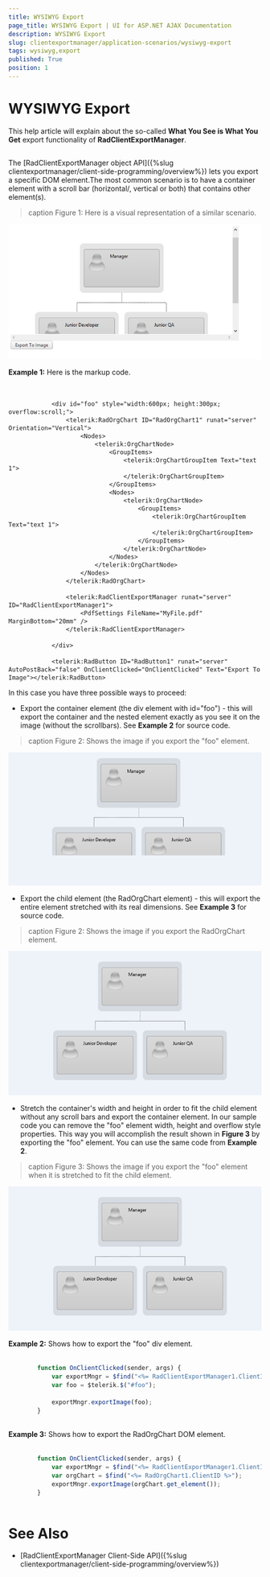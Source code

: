 ```yaml
---
title: WYSIWYG Export
page_title: WYSIWYG Export | UI for ASP.NET AJAX Documentation
description: WYSIWYG Export
slug: clientexportmanager/application-scenarios/wysiwyg-export
tags: wysiwyg,export
published: True
position: 1
---
```


# WYSIWYG Export



This help article will explain about the so-called __What You See is What You Get__ export functionality of __RadClientExportManager__.

## 

The [RadClientExportManager object API]({%slug clientexportmanager/client-side-programming/overview%}) lets you export a specific DOM element.The most common scenario is to have a container element with a scroll bar (horizontal/, vertical or both) that contains other element(s).
>caption Figure 1: Here is a visual representation of a similar scenario.

![clientexportmanager-wysiwyg-page](images/clientexportmanager-wysiwyg-page.png)

__Example 1:__ Here is the markup code.

````ASPNET
	
	
	        <div id="foo" style="width:600px; height:300px; overflow:scroll;">
	            <telerik:RadOrgChart ID="RadOrgChart1" runat="server" Orientation="Vertical">
	                <Nodes>
	                    <telerik:OrgChartNode>
	                        <GroupItems>
	                            <telerik:OrgChartGroupItem Text="text 1">
	                            </telerik:OrgChartGroupItem>
	                        </GroupItems>
	                        <Nodes>
	                            <telerik:OrgChartNode>
	                                <GroupItems>
	                                    <telerik:OrgChartGroupItem Text="text 1">
	                                    </telerik:OrgChartGroupItem>
	                                </GroupItems>
	                            </telerik:OrgChartNode>
	                        </Nodes>
	                    </telerik:OrgChartNode>
	                </Nodes>
	            </telerik:RadOrgChart>
	
	            <telerik:RadClientExportManager runat="server" ID="RadClientExportManager1">
	                <PdfSettings FileName="MyFile.pdf" MarginBottom="20mm" />
	            </telerik:RadClientExportManager>
	
	        </div>
	
	        <telerik:RadButton ID="RadButton1" runat="server" AutoPostBack="false" OnClientClicked="OnClientClicked" Text="Export To Image"></telerik:RadButton>
````



In this case you have three possible ways to proceed:

* Export the container element (the div element with id="foo") - this will export the container and the nested element exactly as you see it on the image (without the scrollbars). See __Example 2__ for source code.
>caption Figure 2: Shows the image if you export the "foo" element.

![clientexportmanager-wysiwyg-foo](images/clientexportmanager-wysiwyg-foo.png)

* Export the child element (the RadOrgChart element) - this will export the entire element stretched with its real dimensions. See __Example 3__ for source code.
>caption Figure 2: Shows the image if you export the RadOrgChart element.

![client-exportmanager-wysiwyg-orgchart](images/client-exportmanager-wysiwyg-orgchart.png)

* Stretch the container's width and height in order to fit the child element without any scroll bars and export the container element. In our sample code you can remove the "foo" element width, height and overflow style properties. This way you will accomplish the result shown in __Figure 3__ by exporting the "foo" element. You can use the same code from __Example 2__.
>caption Figure 3: Shows the image if you export the "foo" element when it is stretched to fit the child element.

![client-exportmanager-wysiwyg-orgchart](images/client-exportmanager-wysiwyg-orgchart.png)

__Example 2:__ Shows how to export the "foo" div element.

````JavaScript
	
	    function OnClientClicked(sender, args) {
	        var exportMngr = $find("<%= RadClientExportManager1.ClientID %>");
	        var foo = $telerik.$("#foo");
	        
	        exportMngr.exportImage(foo);
	    }
	
````



__Example 3:__ Shows how to export the RadOrgChart DOM element.

````JavaScript
	
	    function OnClientClicked(sender, args) {
	        var exportMngr = $find("<%= RadClientExportManager1.ClientID %>");
	        var orgChart = $find("<%= RadOrgChart1.ClientID %>");
	        exportMngr.exportImage(orgChart.get_element());
	    }
	
````



# See Also

 * [RadClientExportManager Client-Side API]({%slug clientexportmanager/client-side-programming/overview%})
